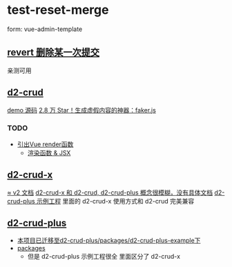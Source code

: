 # test-reset-merge
form: vue-admin-template


## [revert 删除某一次提交](https://www.jianshu.com/p/0eb17bc695ed)
亲测可用


## [d2-crud](https://d2.pub/zh/doc/d2-crud-v2/)
[demo 源码](https://github.com/d2-projects/d2-crud-v2-demos)
[2.8 万 Star！生成虚假内容的神器：faker.js](https://zhuanlan.zhihu.com/p/326301266)

### TODO
* [引出Vue render函数](https://d2.pub/d2-crud-v2-demos/preview/#/demo23)
    * [渲染函数 & JSX](https://v2.cn.vuejs.org/v2/guide/render-function.html)

## [d2-crud-x](https://d2.pub/zh/doc/d2-crud-v1/)
[≈ v2 文档](https://d2.pub/zh/doc/d2-crud-v2/)
[d2-crud-x 和 d2-crud, d2-crud-plus 概念很模糊，没有具体文档](https://github.com/greper/d2-crud-plus/tree/master/packages/d2-crud-x)
[d2-crud-plus 示例工程](http://preview.d2-crud-plus.docmirror.cn/D2CrudPlusExample/index.html#/demo/crud/demo1)
里面的 d2-crud-x 使用方式和 d2-crud 完美兼容

## [d2-crud-plus](http://d2-crud-plus.docmirror.cn/d2-crud-plus/guide/)
* [本项目已迁移至d2-crud-plus/packages/d2-crud-plus-example下](https://github.com/greper/d2-crud-plus-example)
* [packages](https://github.com/greper/d2-crud-plus/tree/master/packages)
    * 但是 d2-crud-plus 示例工程很全 里面区分了 d2-crud-x
